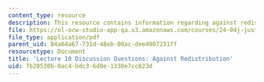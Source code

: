 ```yaml
---
content_type: resource
description: This resource contains information regarding against redistribution.
file: https://ol-ocw-studio-app-qa.s3.amazonaws.com/courses/24-04j-justice-spring-2012/7b20530b0ac4bdc36d0e1330e7cc623d_MIT24_04JS12_disc10.pdf
file_type: application/pdf
parent_uid: 84a64a67-731d-48eb-00ac-dee4907231ff
resourcetype: Document
title: 'Lecture 10 Discussion Questions: Against Redistribution'
uid: 7b20530b-0ac4-bdc3-6d0e-1330e7cc623d
---
```

